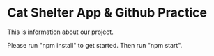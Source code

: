 # Cat Shelter App & Github Practice
This is information about our project.

Please run "npm install" to get started. Then run "npm start".
